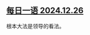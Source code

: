 <!--1735242790000-->
[每日一语 2024.12.26](https://chinadigitaltimes.net/chinese/714420.html)
------

<p>根本大法是领导的看法。</p><p><img decoding="async" src="https://chinadigitaltimes.net/chinese/files/2024/12/1226.jpg" alt=""></p><div class="addtoany_share_save_container addtoany_content addtoany_content_bottom"><div class="a2a_kit a2a_kit_size_32 addtoany_list" data-a2a-url="https://chinadigitaltimes.net/chinese/714420.html" data-a2a-title="每日一语 2024.12.26"><a class="a2a_button_facebook" href="https://www.addtoany.com/add_to/facebook?linkurl=https%3A%2F%2Fchinadigitaltimes.net%2Fchinese%2F714420.html&amp;linkname=%E6%AF%8F%E6%97%A5%E4%B8%80%E8%AF%AD%202024.12.26" title="Facebook" rel="nofollow noopener" target="_blank"></a><a class="a2a_button_twitter" href="https://www.addtoany.com/add_to/twitter?linkurl=https%3A%2F%2Fchinadigitaltimes.net%2Fchinese%2F714420.html&amp;linkname=%E6%AF%8F%E6%97%A5%E4%B8%80%E8%AF%AD%202024.12.26" title="Twitter" rel="nofollow noopener" target="_blank"></a><a class="a2a_button_telegram" href="https://www.addtoany.com/add_to/telegram?linkurl=https%3A%2F%2Fchinadigitaltimes.net%2Fchinese%2F714420.html&amp;linkname=%E6%AF%8F%E6%97%A5%E4%B8%80%E8%AF%AD%202024.12.26" title="Telegram" rel="nofollow noopener" target="_blank"></a><a class="a2a_button_reddit" href="https://www.addtoany.com/add_to/reddit?linkurl=https%3A%2F%2Fchinadigitaltimes.net%2Fchinese%2F714420.html&amp;linkname=%E6%AF%8F%E6%97%A5%E4%B8%80%E8%AF%AD%202024.12.26" title="Reddit" rel="nofollow noopener" target="_blank"></a><a class="a2a_button_whatsapp" href="https://www.addtoany.com/add_to/whatsapp?linkurl=https%3A%2F%2Fchinadigitaltimes.net%2Fchinese%2F714420.html&amp;linkname=%E6%AF%8F%E6%97%A5%E4%B8%80%E8%AF%AD%202024.12.26" title="WhatsApp" rel="nofollow noopener" target="_blank"></a><a class="a2a_button_email" href="https://www.addtoany.com/add_to/email?linkurl=https%3A%2F%2Fchinadigitaltimes.net%2Fchinese%2F714420.html&amp;linkname=%E6%AF%8F%E6%97%A5%E4%B8%80%E8%AF%AD%202024.12.26" title="Email" rel="nofollow noopener" target="_blank"></a><a class="a2a_button_copy_link" href="https://www.addtoany.com/add_to/copy_link?linkurl=https%3A%2F%2Fchinadigitaltimes.net%2Fchinese%2F714420.html&amp;linkname=%E6%AF%8F%E6%97%A5%E4%B8%80%E8%AF%AD%202024.12.26" title="Copy Link" rel="nofollow noopener" target="_blank"></a><a class="a2a_dd addtoany_share_save addtoany_share" href="https://www.addtoany.com/share"></a></div></div>
